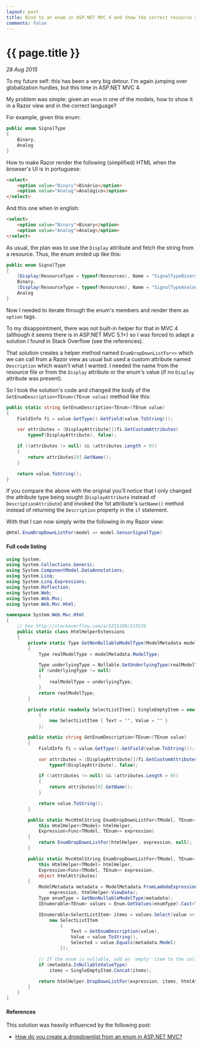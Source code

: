 ```yaml
---
layout: post
title: Bind to an enum in ASP.NET MVC 4 and show the correct resource string
comments: False
---
```


# {{ page.title }}

_28 Aug 2015_

To my future self: this has been a very big detour. I'm again jumping over globalization hurdles, but this time in ASP.NET MVC 4.

My problem was simple: given an `enum` in one of the models, how to show it in a Razor view and in the correct language?

For example, given this enum:

``` cs
public enum SignalType
{
    Binary,
    Analog
}
```

How to make Razor render the following (simplified) HTML when the browser's UI is in portuguese:

``` html
<select>
    <option value="Binary">Binário</option>
    <option value="Analog">Analógico</option>
</select>
```

And this one when in english:

``` html
<select>
    <option value="Binary">Binary</option>
    <option value="Analog">Analog</option>
</select>
```

As usual, the plan was to use the `Display` attribute and fetch the string from a resource. Thus, the enum ended up like this:

``` cs
public enum SignalType
{
    [Display(ResourceType = typeof(Resources), Name = "SignalTypeBinaryCaption")]
    Binary,
    [Display(ResourceType = typeof(Resources), Name = "SignalTypeAnalogCaption")]
    Analog
}
```

Now I needed to iterate through the enum's members and render them as `option` tags.

To my disappointment, there was not built-in helper for that in MVC 4 (although it seems there is in ASP.NET MVC 5.1+) so I was forced to adapt a solution I found in Stack Overflow (see the references).

That solution creates a helper method named `EnumDropDownListFor<>` which we can call from a Razor view as usual but used a custom attribute named `Description` which wasn't what I wanted.
I needed the name from the resource file or from the `Display` attribute or the enum's value (if no `Display` attribute was present).

So I took the solution's code and changed the body of the `GetEnumDescription<TEnum>(TEnum value)` method like this:

``` cs
public static string GetEnumDescription<TEnum>(TEnum value)
{
    FieldInfo fi = value.GetType().GetField(value.ToString());

    var attributes = (DisplayAttribute[])fi.GetCustomAttributes(
        typeof(DisplayAttribute), false);

    if ((attributes != null) && (attributes.Length > 0))
    {
        return attributes[0].GetName();
    }

    return value.ToString();
}
```

If you compare the above with the original you'll notice that I only changed the attribute type being sought (`DisplayAttribute` instead of `DescriptionAttribute`) and invoked the 1st attribute's `GetName()` method instead of returning the `Description` property in the `if` statement.

With that I can now simply write the following in my Razor view:

``` cs
@Html.EnumDropDownListFor(model => model.SensorSignalType)
```

#### Full code listing

``` cs
using System;
using System.Collections.Generic;
using System.ComponentModel.DataAnnotations;
using System.Linq;
using System.Linq.Expressions;
using System.Reflection;
using System.Web;
using System.Web.Mvc;
using System.Web.Mvc.Html;

namespace System.Web.Mvc.Html
{
    // See http://stackoverflow.com/a/5255108/215576
    public static class HtmlHelperExtensions
    {
        private static Type GetNonNullableModelType(ModelMetadata modelMetadata)
        {
            Type realModelType = modelMetadata.ModelType;

            Type underlyingType = Nullable.GetUnderlyingType(realModelType);
            if (underlyingType != null)
            {
                realModelType = underlyingType;
            }
            return realModelType;
        }

        private static readonly SelectListItem[] SingleEmptyItem = new[]
            {
                new SelectListItem { Text = "", Value = "" }
            };

        public static string GetEnumDescription<TEnum>(TEnum value)
        {
            FieldInfo fi = value.GetType().GetField(value.ToString());

            var attributes = (DisplayAttribute[])fi.GetCustomAttributes(
                typeof(DisplayAttribute), false);

            if ((attributes != null) && (attributes.Length > 0))
            {
                return attributes[0].GetName();
            }

            return value.ToString();
        }

        public static MvcHtmlString EnumDropDownListFor<TModel, TEnum>(
            this HtmlHelper<TModel> htmlHelper,
            Expression<Func<TModel, TEnum>> expression)
        {
            return EnumDropDownListFor(htmlHelper, expression, null);
        }

        public static MvcHtmlString EnumDropDownListFor<TModel, TEnum>(
            this HtmlHelper<TModel> htmlHelper,
            Expression<Func<TModel, TEnum>> expression,
            object htmlAttributes)
        {
            ModelMetadata metadata = ModelMetadata.FromLambdaExpression(
                expression, htmlHelper.ViewData);
            Type enumType = GetNonNullableModelType(metadata);
            IEnumerable<TEnum> values = Enum.GetValues(enumType).Cast<TEnum>();

            IEnumerable<SelectListItem> items = values.Select(value =>
                new SelectListItem
                    {
                        Text = GetEnumDescription(value),
                        Value = value.ToString(),
                        Selected = value.Equals(metadata.Model)
                    });

            // If the enum is nullable, add an 'empty' item to the collection
            if (metadata.IsNullableValueType)
                items = SingleEmptyItem.Concat(items);

            return htmlHelper.DropDownListFor(expression, items, htmlAttributes);
        }
    }
}
```

#### References

This solution was heavily influenced by the following post:

* [How do you create a dropdownlist from an enum in ASP.NET MVC?](http://stackoverflow.com/a/5255108/215576/)
